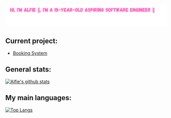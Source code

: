 <h1 align="center">
  <img src="https://raw.githubusercontent.com/alfiephillips/alfiephillips/main/introduction.svg" alt="Hi there, I'm Alfie" />
</h1>

## Current project:

  - [Booking System](https://github.com/alfiephillips/booking-system)

## General stats:
[![Alfie's github stats](https://github-readme-stats.vercel.app/api?username=alfiephillips&show_icons=true&count_private=true&include_all_commits=true&theme=react)](https://github.com/alfiephillips?tab=repositories)

## My main languages:
[![Top Langs](https://github-readme-stats.vercel.app/api/top-langs/?username=alfiephillips&layout=compact&langs_count=3&theme=react)](https://github.com/alfiephillips?tab=repositories)

